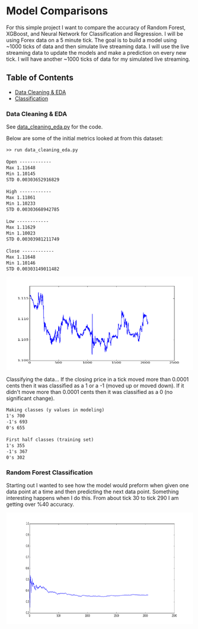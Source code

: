 # Model Comparisons

For this simple project I want to compare the accuracy of Random Forest, XGBoost, and Neural Network for Classification and Regression.  I will be using Forex data on a 5 minute tick.  The goal is to build a model using ~1000 ticks of data and then simulate live streaming data.  I will use the live streaming data to update the models and make a prediction on every new tick.  I will have another ~1000 ticks of data for my simulated live streaming.  

## Table of Contents
 - [Data Cleaning & EDA](https://github.com/gravity226/Model_Comparisons#data-cleaning--eda)
 - [Classification](https://github.com/gravity226/Model_Comparisons#random-forest-classification)

### Data Cleaning & EDA

See [data_cleaning_eda.py](https://github.com/gravity226/Model_Comparisons/blob/master/data_cleaning_eda.py) for the code.

Below are some of the initial metrics looked at from this dataset:

```
>> run data_cleaning_eda.py

Open ------------
Max 1.11648
Min 1.10145
STD 0.00303652916829

High ------------
Max 1.11861
Min 1.10233
STD 0.00303668942785

Low ------------
Max 1.11629
Min 1.10023
STD 0.00303981211749

Close ------------
Max 1.11648
Min 1.10146
STD 0.00303149011482
```

<img src="https://github.com/gravity226/Model_Comparisons/blob/master/imgs/line_chart.png" width="700" height="250" />

Classifying the data... If the closing price in a tick moved more than 0.0001 cents then it was classified as a 1 or a -1 (moved up or moved down).  If it didn't move more than 0.0001 cents then it was classified as a 0 (no significant change).
```
Making classes (y values in modeling)
1's 700
-1's 693
0's 655

First half classes (training set)
1's 355
-1's 367
0's 302
```
### Random Forest Classification

Starting out I wanted to see how the model would preform when given one data point at a time and then predicting the next data point.  Something interesting happens when I do this. From about tick 30 to tick 290 I am getting over %40 accuracy.  

<img src="https://github.com/gravity226/Model_Comparisons/blob/master/imgs/rf_validation_acc_from_zero.png" width="900" height="300" />
